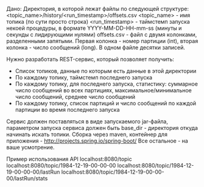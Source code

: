 ﻿Дано:
Директория, в которой лежат файлы по следующей структуре: <topic_name>/history/<run_timestamp>/offsets.csv
<topic_name> - имя топика (по сути просто строка) <run_timestamp> - таймстемп запуска некоей процедуры, в формате YYYY-MM-DD-HH-mm-ss (минуты и секунды с лидирующими нулями) offsets.csv - файл с двумя колонками, разделенными запятыми. Первая колонка - номер партиции (int), вторая колонка - число сообщений (long). В одном файле десятки записей.

Нужно разработать REST-сервис, который позволяет получить:
- Список топиков, данные по которым есть данные в этой директории
- По каждому топику, таймстемп последнего запуска
- По каждому топику, для последнего запуска, статистику: суммарное число сообщений во всех партициях, максимальное/минимальное число сообщений, среднее число сообщений
- По каждому топику, список партиций и число сообщений по каждой партиции во время последнего запуска

Сервис должен поставляться в виде запускаемого jar-файла, параметром запуска сервиса должен быть base_dir - директория откуда начинать искать топики. Сборка через maven, контейнер для приложения - http://projects.spring.io/spring-boot/ Все остальное - на ваше усмотрение.


Пример использования API
localhost:8080/topic
localhost:8080/topic/1984-12-19-00-00-00
localhost:8080/topic/1984-12-19-00-00-00/lastRun
localhost:8080/topic/1984-12-19-00-00-00/lastRun/stats    